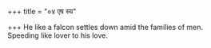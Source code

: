 +++
title = "०४ एष स्य"

+++
He like a falcon settles down amid the families of men.  
     Speeding like lover to his love.